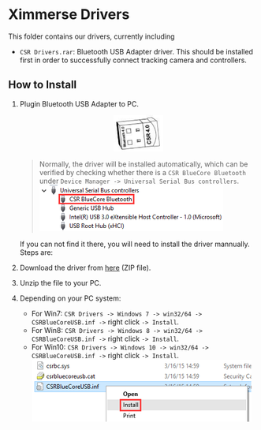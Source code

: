 Ximmerse Drivers
============

This folder contains our drivers, currently including

- `CSR Drivers.rar`: Bluetooth USB Adapter driver. This should be installed  first in order to successfully connect tracking camera and controllers.

## How to Install
1. Plugin Bluetooth USB Adapter to PC.

 	<div align = center>
	<img src="../../Tools/imgs/BluetoothUSBDongle.png" width="100" >
	</div>

	> Normally, the driver will be installed automatically, which can be verified by checking whether there is a `CSR BlueCore Bluetooth` under `Device Manager -> Universal Serial Bus controllers`.
	> ![](../../Tools/imgs/BluetoothUSBDriver.png)

	If you can not find it there, you will need to install the driver mannually. Steps are:

1. Download the driver from [here](https://github.com/Ximmerse/SDK/blob/master/Drivers/CSR%20Drivers/CSR%20Drivers.rar?raw=true) (ZIP file).
2. Unzip the file to your PC.
3. Depending on your PC system:
	- For Win7: `CSR Drivers -> Windows 7 -> win32/64 -> CSRBlueCoreUSB.inf ->` right click `-> Install`.
	- For Win8: `CSR Drivers -> Windows 8 -> win32/64 -> CSRBlueCoreUSB.inf ->` right click `-> Install`.
	- For Win10: `CSR Drivers -> Windows 10 -> win32/64 -> CSRBlueCoreUSB.inf ->` right click `-> Install`.
		![](../../Tools/imgs/InstallBluetoothUSBDriver.png)
